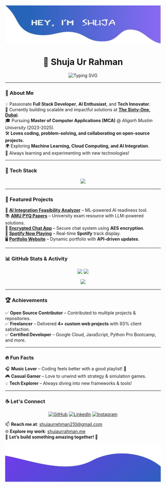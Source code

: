 ![alt text](top.jpg)

<h1 align="center"> 🚀 Shuja Ur Rahman</h1>

<p align="center">
  <img src="https://readme-typing-svg.herokuapp.com?color=%23F7B93E&size=25&center=true&vCenter=true&width=600&lines=Full+Stack+Developer;Machine+Learning+Enthusiast;Tech+Innovator;Passionate+Problem+Solver;Open-Source+Contributor" alt="Typing SVG">
</p>

---

### 🌟 About Me  
💡 Passionate **Full Stack Developer**, **AI Enthusiast**, and **Tech Innovator**.  
🚀 Currently building scalable and impactful solutions at **[The Sixty-One, Dubai](https://shujaurrahman.me)**.  
🎓 Pursuing **Master of Computer Applications (MCA)** @ *Aligarh Muslim University* (2023-2025).  
🛠 **Loves coding, problem-solving, and collaborating on open-source projects.**  
🌍 Exploring **Machine Learning, Cloud Computing, and AI Integration**.  
📖 Always learning and experimenting with new technologies!  

---

### 🚀 Tech Stack  
<p align="center">
  <img src="https://skillicons.dev/icons?i=html,css,js,php,python,react,nextjs,flask,bootstrap,tailwind,git,github,mysql,postgres,docker,gcp,linux,vscode" />
</p>

---

### 💼 Featured Projects  
📌 **[AI Integration Feasibility Analyzer](https://shujaurrahman.me/projects/ai-analyzer)** – ML-powered AI readiness tool.  
📚 **[AMU PYQ Papers](https://shujaurrahman.me/projects/pyq)** – University exam resource with LLM-powered solutions.  
🔐 **[Encrypted Chat App](https://shujaurrahman.me/projects/chat-app)** – Secure chat system using **AES encryption**.  
🎵 **[Spotify Now Playing](https://shujaurrahman.me/projects/spotify-widget)** – Real-time **Spotify** track display.  
🖥️ **[Portfolio Website](https://shujaurrahman.me)** – Dynamic portfolio with **API-driven updates**.  

---

### 📊 GitHub Stats & Activity  
<p align="center">
  <img width="48%" src="https://github-readme-stats.vercel.app/api?username=shujaurrahman&show_icons=true&theme=tokyonight" />
  <img width="48%" src="https://github-readme-streak-stats.herokuapp.com/?user=shujaurrahman&theme=tokyonight" />
</p>
<p align="center">
  <img width="48%" src="https://github-readme-stats.vercel.app/api/top-langs/?username=shujaurrahman&layout=compact&theme=tokyonight" />
</p>

---

### 🏆 Achievements  
✅ **Open Source Contributor** – Contributed to multiple projects & repositories.  
✅ **Freelancer** – Delivered **4+ custom web projects** with 93% client satisfaction.  
✅ **Certified Developer** – Google Cloud, JavaScript, Python Pro Bootcamp, and more.  

---

### 🔥 Fun Facts  
🎧 **Music Lover** – Coding feels better with a good playlist! 🎵  
🎮 **Casual Gamer** – Love to unwind with strategy & simulation games.  
💡 **Tech Explorer** – Always diving into new frameworks & tools!  

---

### ☕ Let's Connect  
<p align="center">
  <a href="https://github.com/shujaurrahman"><img src="https://img.icons8.com/bubbles/50/000000/github.png" alt="GitHub"/></a>
  <a href="https://www.linkedin.com/in/shuja-u-934230110/"><img src="https://img.icons8.com/bubbles/50/000000/linkedin.png" alt="LinkedIn"/></a>
  <a href="https://www.instagram.com/shujaurrahman_/"><img src="https://img.icons8.com/bubbles/50/000000/instagram.png" alt="Instagram"/></a>
</p>

📫 **Reach me at**: shujaurrehman210@gmail.com  
🌐 **Explore my work**: [shujaurrahman.me](https://shujaurrahman.me)  
💬 **Let’s build something amazing together! 🚀**

![alt text](bottom.jpg)
